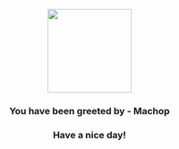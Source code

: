 <p align="center">
    <img src="https://raw.githubusercontent.com/PokeAPI/sprites/master/sprites/pokemon/66.png" width="150" height="150">
</p>
<h3 align="center">You have been greeted by - <b>Machop</b></h3>
<h3 align="center">Have a nice day!</h3>
